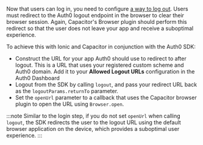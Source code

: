 <!--markdownlint-disable MD041 -->

Now that users can log in, you need to configure [a way to log out](https://auth0.com/docs/logout/guides/logout-auth0). Users must redirect to the Auth0 logout endpoint in the browser to clear their browser session. Again, Capacitor's Browser plugin should perform this redirect so that the user does not leave your app and receive a suboptimal experience.

To achieve this with Ionic and Capacitor in conjunction with the Auth0 SDK:

* Construct the URL for your app Auth0 should use to redirect to after logout. This is a URL that uses your registered custom scheme and Auth0 domain. Add it to your **Allowed Logout URLs** configuration in the Auth0 Dashboard
* Logout from the SDK by calling `logout`, and pass your redirect URL back as the `logoutParams.returnTo` parameter.
* Set the `openUrl` parameter to a callback that uses the Capacitor browser plugin to open the URL using `Browser.open`. 

:::note
Similar to the login step, if you do not set `openUrl` when calling `logout`, the SDK redirects the user to the logout URL using the default browser application on the device, which provides a suboptimal user experience.
:::